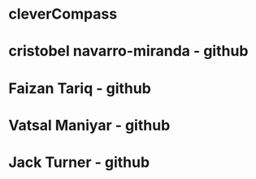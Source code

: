 # cleverCompass
# cristobel navarro-miranda - github
# Faizan Tariq - github
# Vatsal Maniyar - github
# Jack Turner - github
